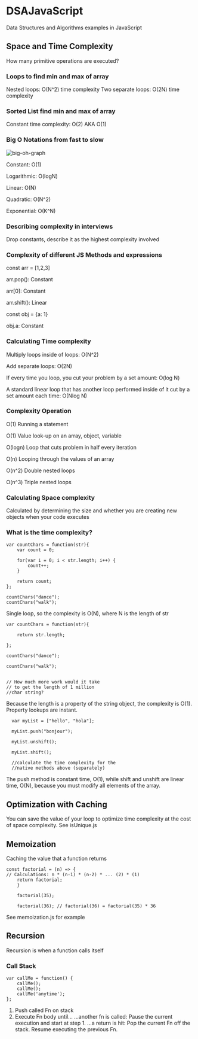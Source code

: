 # DSAJavaScript

Data Structures and Algorithms examples in JavaScript

## Space and Time Complexity

How many primitive operations are executed?

### Loops to find min and max of array

Nested loops: O(N^2) time complexity
Two separate loops: O(2N) time complexity

### Sorted List find min and max of array

Constant time complexity: O(2) AKA O(1)

### Big O Notations from fast to slow

![big-oh-graph](https://user-images.githubusercontent.com/44857032/231610786-0e6ec79a-ee9d-4ad7-985c-4021c1f78672.jpg)

Constant: O(1)

Logarithmic: O(logN)

Linear: O(N)

Quadratic: O(N^2)

Exponential: O(K^N)

### Describing complexity in interviews

Drop constants, describe it as the highest complexity involved

### Complexity of different JS Methods and expressions

const arr = [1,2,3]

arr.pop(): Constant

arr[0]: Constant

arr.shift(): Linear

const obj = {a: 1}

obj.a: Constant

### Calculating Time complexity

Multiply loops inside of loops: O(N^2)

Add separate loops: O(2N)

If every time you loop, you cut your problem by a set amount: O(log N)

A standard linear loop that has another loop performed inside of it cut by a set amount each time: O(Nlog N)

### Complexity Operation

O(1) Running a statement

O(1) Value look-up on an array, object, variable

O(logn) Loop that cuts problem in half every iteration

O(n) Looping through the values of an array

O(n^2) Double nested loops

O(n^3) Triple nested loops

### Calculating Space complexity

Calculated by determining the size and whether you are creating new objects when your code executes

### What is the time complexity?

    var countChars = function(str){
        var count = 0;

        for(var i = 0; i < str.length; i++) {
            count++;
        }

        return count;
    };

    countChars("dance");
    countChars("walk");

Single loop, so the complexity is O(N), where N is the length of str

    var countChars = function(str){

        return str.length;

    };

    countChars("dance");

    countChars("walk");


    // How much more work would it take
    // to get the length of 1 million
    //char string?

Because the length is a property of the string object, the complexity is O(1). Property lookups are instant.

      var myList = ["hello", "hola"];

      myList.push("bonjour");

      myList.unshift();

      myList.shift();

      //calculate the time complexity for the
      //native methods above (separately)


The push method is constant time, O(1), while shift and unshift are linear time, O(N), because you must modify all elements of the array.

## Optimization with Caching

You can save the value of your loop to optimize time complexity at the cost of space complexity. See isUnique.js

## Memoization

Caching the value that a function returns

    const factorial = (n) => {
    // Calculations: n * (n-1) * (n-2) * ... (2) * (1)
        return factorial;
        }

        factorial(35);

        factorial(36); // factorial(36) = factorial(35) * 36

See memoization.js for example

## Recursion

Recursion is when a function calls itself

### Call Stack

    var callMe = function() {
        callMe();
        callMe();
        callMe('anytime');
    };

1. Push called Fn on stack
2. Execute Fn body until...
    ...another fn is called:
       Pause the current execution and start at step 1.
    ...a return is hit:
       Pop the current Fn off the stack.
       Resume executing the previous Fn.
